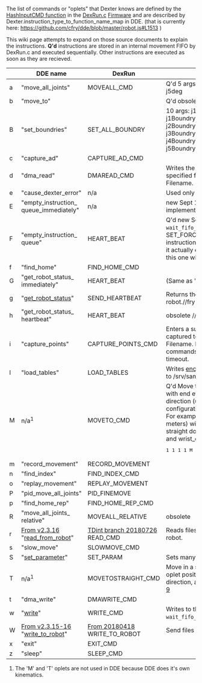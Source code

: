 The list of commands or "oplets" that Dexter knows are defined by the [HashInputCMD function](https://github.com/HaddingtonDynamics/Dexter/search?utf8=%E2%9C%93&q=HashInputCMD+filename%3ADexRun.c&type=) in the [DexRun.c](../blob/master/Firmware/DexRun.c) [Firmware](firmware) and are described by Dexter.instruction_type_to_function_name_map in DDE. (that is currently here:
https://github.com/cfry/dde/blob/master/robot.js#L1513  )

This wiki page attempts to expand on those source documents to explain the instructions. **Q'd** instructions are stored in an internal movement FIFO by DexRun.c and executed sequentially. Other instructions are executed as soon as they are recieved. 

&nbsp; | DDE name | DexRun | Description
--- | --- | --- | ---
a|"move_all_joints"|MOVEALL_CMD|Q'd 5 args: j1deg, j2deg, j3deg, j4deg, j5deg
b|"move_to"||Q'd  obsolete
B|"set_boundries"|SET_ALL_BOUNDRY|10 args: j1BoundryHigh, j1Boundrylow,  j2BoundryHigh, j2Boundrylow, j3BoundryHigh, j3Boundrylow, j4BoundryHigh, j4Boundrylow, j5BoundryHigh, j5Boundrylow,
c|"capture_ad"|CAPTURE_AD_CMD|
d|"dma_read"|DMAREAD_CMD|Writes the FPGA DMA data into the specified file. 3 args: Address, Length, Filename.
e|"cause_dexter_error"|n/a|Used only in DDE
E|"empty_instruction_ queue_immediately"|n/a|new Sept 1, 2016. Apparently never implemented in firmware?
F|"empty_instruction_ queue"|HEART_BEAT|Q'd new Sept 1, 2016 does `wait_fifo_flush()` first. Was SET_FORCE_MOVE_POINT. This instruction will not return a status until it actually executes. Instructions before this one will be executed first.
f|"find_home"|FIND_HOME_CMD||
G|"get_robot_status_ immediately"|HEART_BEAT| (Same as 'g'?) new Sept 1, 2016
g|"[get_robot_status](status-data)"|SEND_HEARTBEAT|Returns the current [status](status-data) of the robot.//fry
h|"get_robot_status_ heartbeat"|HEART_BEAT|obsolete //fry
i|"capture_points"|CAPTURE_POINTS_CMD| Enters a sub mode where points are captured to a file on Dexter. 1 arg: Filename. Expects an input stream of commands from stdin via getchar(). No timeout.
l|"load_tables"|LOAD_TABLES|Writes [encoder](Encoders) CalTables from [FPGA](Gateware) to /srv/samba/share/HiMem.dta
M|n/a<sup>1</sup>|MOVETO_CMD|Q'd Move to XYZ (integer microns), with end effector pointed in XYZ direction (unit vector), using configuration (booleans), since [Oct 9](https://github.com/HaddingtonDynamics/Dexter/commit/78bc04dfae5166d8889e1fba36540a3de3ea836b#diff-691272021fae98368efb598f8e089c16). For example to move to [0,0.5,1.0] (in meters) with the end effector pointed straight down and right_arm, elbow_up, and wrist_out:<pre>1 1 1 1 M 0 500000 100000 0 0 -1 1 1 1</pre>
m|"record_movement"|RECORD_MOVEMENT||
n|"find_index"|FIND_INDEX_CMD||
o|"replay_movement"|REPLAY_MOVEMENT||
P|"pid_move_all_joints"|PID_FINEMOVE||
p|"find_home_rep"|FIND_HOME_REP_CMD||
R|"move_all_joints_ relative"|MOVEALL_RELATIVE|obsolete
r|[From v2.3.16](https://github.com/cfry/dde/releases/tag/untagged-5d86b61c13b61d266905)<BR>"[read_from_robot](read-from-robot)"|[TDint branch 20180726](https://github.com/HaddingtonDynamics/Dexter/commit/243ac0fa3c995effd9c75731d3a9c7ecb70cc73e)<BR>READ_CMD|Reads files or string data from the robot.
s|"slow_move"|SLOWMOVE_CMD||
S|"[set_parameter](set-parameter-oplet)"|SET_PARAM|Sets many different values
T|n/a<sup>1</sup>|MOVETOSTRAIGHT_CMD|Move in a straight line from prior 'M' oplet position to new XYZ position, direction, and configuration. since [Oct 9](https://github.com/HaddingtonDynamics/Dexter/commit/78bc04dfae5166d8889e1fba36540a3de3ea836b#diff-691272021fae98368efb598f8e089c16)
t|"dma_write"|DMAWRITE_CMD||
w|"[write](oplet-write)"|WRITE_CMD|Writes to the [FPGA / Gateware](Gateware). Does `wait_fifo_flush()` first.
W|[From v2.3.15-16](https://github.com/cfry/dde/releases/tag/untagged-5d86b61c13b61d266905)<BR>"[write_to_robot](write-to-robot)"|[From 20180418](https://github.com/HaddingtonDynamics/Dexter/commit/ef39cfe6effd36faeb9bd96b21a11a3dcd6b84ef)<BR>WRITE_TO_ROBOT|Send files to the Dexter file system. 
x|"exit"|EXIT_CMD||
z|"sleep"|SLEEP_CMD||

1. The 'M' and 'T' oplets are not used in DDE because DDE does it's own kinematics. 
